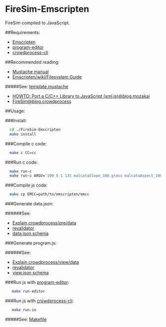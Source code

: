 FireSim-Emscripten
===========

FireSim compiled to JavaScript. 

##Requirements:
  * [Emscripten](https://github.com/kripken/emscripten/wiki/Tutorial)
  * [program-editor](https://github.com/crowdprocess/program-editor)
  * [crowdprocess-cli](https://github.com/CrowdProcess/crp-cli)

##Recommended reading:
 * [Mustache manual](http://mustache.github.io/mustache.5.html)
 * [Emscripten/wiki/Filesystem Guide](https://github.com/kripken/emscripten/wiki/Filesystem-Guide)
  
#####See: [template.mustache](https://github.com/sergio2540/FireSim-Emscripten/blob/master/crowdprocess/pre/template/template.mustache)

 * [HOWTO: Port a C/C++ Library to JavaScript (xml.js)@blog.mozakai](http://mozakai.blogspot.pt/2012/03/howto-port-cc-library-to-javascript.html)
 * [FireSim@blog.crowdprocess](http://blog.crowdprocess.com/post/57794500198/crowdprocess-is-on-fire-wildfire-actually)


##Usage:

###Install: 

```bash
  cd ./FireSim-Emscripten
  make install
```

###Compile c code: 

```bash
  make c CC=cc
```
###Run c code: 

```bash
  make run-c
  make run-c ARGV='100 5 1 135 malcataSlope_100.grass malcataAspect_100.grass'
```
###Compile js code: 

```bash 
  make cp EMCC=path/to/emscripten/emcc
```
###Generate data.json:

######See: 
* [Explain crowdprocess/pre/data](https://gist.github.com/sergio2540/b5b45f9e13e533ea056d)
* [revalidator](https://github.com/flatiron/revalidator)
* [data.json schema](https://github.com/sergio2540/FireSim-Emscripten/blob/master/crowdprocess/pre/schema/data.schema.json)

###Generate program.js:

######See: 
* [Explain crowdprocess/view/data](https://gist.github.com/sergio2540/fac873fccde43bb98b44)
* [revalidator](https://github.com/flatiron/revalidator)
* [view.json schema](https://github.com/sergio2540/FireSim-Emscripten/blob/master/crowdprocess/pre/schema/view.schema.json)
       
###Run js with [program-editor](https://github.com/crowdprocess/program-editor): 

```bash
   make run-editor
```
###Run js with [crowdprocess-cli](https://github.com/CrowdProcess/crp-cli):
```bash
   make run-io
```

#####See: [Makefile](https://github.com/sergio2540/FireSim-Emscripten/blob/master/Makefile)
